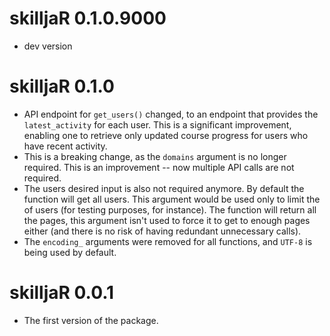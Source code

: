 # skilljaR 0.1.0.9000

* dev version

# skilljaR 0.1.0

* API endpoint for `get_users()` changed, to an endpoint that provides the `latest_activity` for each user. This is a significant improvement, enabling one to retrieve only updated course progress for users who have recent activity.
* This is a breaking change, as the `domains` argument is no longer required. This is an improvement -- now multiple API calls are not required.
* The users desired input is also not required anymore. By default the function will get all users. This argument would be used only to limit the of users (for testing purposes, for instance). The function will return all the pages, this argument isn't used to force it to get to enough pages either (and there is no risk of having redundant unnecessary calls).
* The `encoding_` arguments were removed for all functions, and `UTF-8` is being used by default.

# skilljaR 0.0.1

* The first version of the package.